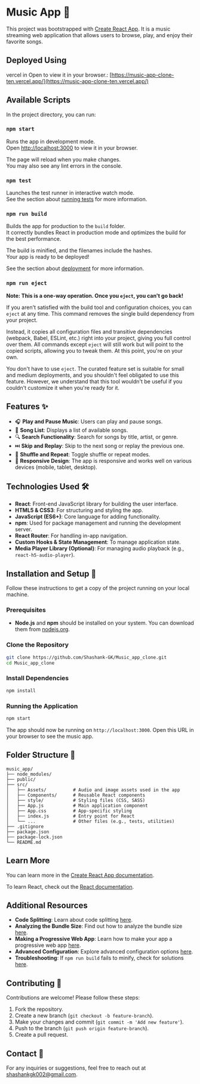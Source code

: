 
# Music App 🎵

This project was bootstrapped with [Create React App](https://github.com/facebook/create-react-app). It is a music streaming web application that allows users to browse, play, and enjoy their favorite songs.

## Deployed Using
vercel in
Open to view it in your browser.:
[https://music-app-clone-ten.vercel.app/](https://music-app-clone-ten.vercel.app/) 

## Available Scripts

In the project directory, you can run:

### `npm start`

Runs the app in development mode.  
Open [http://localhost:3000](http://localhost:3000) to view it in your browser.

The page will reload when you make changes.  
You may also see any lint errors in the console.

### `npm test`

Launches the test runner in interactive watch mode.  
See the section about [running tests](https://facebook.github.io/create-react-app/docs/running-tests) for more information.

### `npm run build`

Builds the app for production to the `build` folder.  
It correctly bundles React in production mode and optimizes the build for the best performance.

The build is minified, and the filenames include the hashes.  
Your app is ready to be deployed!

See the section about [deployment](https://facebook.github.io/create-react-app/docs/deployment) for more information.

### `npm run eject`

**Note: This is a one-way operation. Once you `eject`, you can't go back!**

If you aren't satisfied with the build tool and configuration choices, you can `eject` at any time. This command removes the single build dependency from your project.

Instead, it copies all configuration files and transitive dependencies (webpack, Babel, ESLint, etc.) right into your project, giving you full control over them. All commands except `eject` will still work but will point to the copied scripts, allowing you to tweak them. At this point, you're on your own.

You don't have to use `eject`. The curated feature set is suitable for small and medium deployments, and you shouldn't feel obligated to use this feature. However, we understand that this tool wouldn't be useful if you couldn't customize it when you're ready for it.

## Features ✨

- 🎧 **Play and Pause Music**: Users can play and pause songs.
- 📜 **Song List**: Displays a list of available songs.
- 🔍 **Search Functionality**: Search for songs by title, artist, or genre.
- ⏭️ **Skip and Replay**: Skip to the next song or replay the previous one.
- 🔄 **Shuffle and Repeat**: Toggle shuffle or repeat modes.
- 🎨 **Responsive Design**: The app is responsive and works well on various devices (mobile, tablet, desktop).

## Technologies Used 🛠️

- **React**: Front-end JavaScript library for building the user interface.
- **HTML5 & CSS3**: For structuring and styling the app.
- **JavaScript (ES6+)**: Core language for adding functionality.
- **npm**: Used for package management and running the development server.
- **React Router**: For handling in-app navigation.
- **Custom Hooks & State Management**: To manage application state.
- **Media Player Library (Optional)**: For managing audio playback (e.g., `react-h5-audio-player`).

## Installation and Setup 🚀

Follow these instructions to get a copy of the project running on your local machine.

### Prerequisites

- **Node.js** and **npm** should be installed on your system. You can download them from [nodejs.org](https://nodejs.org/).

### Clone the Repository

```bash
git clone https://github.com/Shashank-GK/Music_app_clone.git
cd Music_app_clone
```

### Install Dependencies

```bash
npm install
```

### Running the Application

```bash
npm start
```

The app should now be running on `http://localhost:3000`. Open this URL in your browser to see the music app.

## Folder Structure 📂

```
music_app/
├── node_modules/
├── public/
├── src/
│   ├── Assets/          # Audio and image assets used in the app
│   ├── Components/      # Reusable React components
│   ├── style/           # Styling files (CSS, SASS)
│   ├── App.js           # Main application component
│   ├── App.css          # App-specific styling
│   ├── index.js         # Entry point for React
│   └── ...              # Other files (e.g., tests, utilities)
├── .gitignore
├── package.json
├── package-lock.json
└── README.md
```

## Learn More

You can learn more in the [Create React App documentation](https://facebook.github.io/create-react-app/docs/getting-started).

To learn React, check out the [React documentation](https://reactjs.org/).

## Additional Resources

- **Code Splitting**: Learn about code splitting [here](https://facebook.github.io/create-react-app/docs/code-splitting).
- **Analyzing the Bundle Size**: Find out how to analyze the bundle size [here](https://facebook.github.io/create-react-app/docs/analyzing-the-bundle-size).
- **Making a Progressive Web App**: Learn how to make your app a progressive web app [here](https://facebook.github.io/create-react-app/docs/making-a-progressive-web-app).
- **Advanced Configuration**: Explore advanced configuration options [here](https://facebook.github.io/create-react-app/docs/advanced-configuration).
- **Troubleshooting**: If `npm run build` fails to minify, check for solutions [here](https://facebook.github.io/create-react-app/docs/troubleshooting#npm-run-build-fails-to-minify).

## Contributing 🤝

Contributions are welcome! Please follow these steps:

1. Fork the repository.
2. Create a new branch (`git checkout -b feature-branch`).
3. Make your changes and commit (`git commit -m 'Add new feature'`).
4. Push to the branch (`git push origin feature-branch`).
5. Create a pull request.

## Contact 📧

For any inquiries or suggestions, feel free to reach out at [shashankgk002@gmail.com](mailto:shashankgk002@gmail.com).
